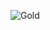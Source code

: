 ![Gold](https://editorial.fxstreet.com/images/Markets/Commodities/Metals/Gold/stack-of-golden-bars-in-the-bank-vault-60756080_16x9.jpg)
